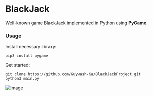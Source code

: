# BlackJack

Well-known game BlackJack implemented in Python using **PyGame**.

### Usage
Install necessary library:

    pip3 install pygame
Get started:

    git clone https://github.com/Guywash-Ka/BlackJackProject.git
    python3 main.py
    
![image](https://user-images.githubusercontent.com/57402279/206018428-cf2ef053-4dfd-463b-9fb5-57c331da3001.png)
